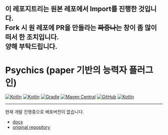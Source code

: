 이 레포지트리는 원본 레포에서 Import를 진행한 것입니다.   
Fork 시 원 레포에 PR을 만들라는 ~~짜증나는~~ 창이 좀 많이 떠서 한 조치입니다.   
양해 부탁드립니다.
--

# Psychics (paper 기반의 능력자 플러그인)

[![Kotlin](https://img.shields.io/badge/java-17-ED8B00.svg?logo=java)](https://www.azul.com/)
[![Kotlin](https://img.shields.io/badge/kotlin-1.6.10-585DEF.svg?logo=kotlin)](http://kotlinlang.org)
[![Gradle](https://img.shields.io/badge/gradle-7.2-02303A.svg?logo=gradle)](https://gradle.org)
[![Maven Central](https://img.shields.io/maven-central/v/io.github.monun/psychics)](https://search.maven.org/artifact/io.github.monun/psychics)
[![GitHub](https://img.shields.io/github/license/monun/psychics)](https://www.gnu.org/licenses/gpl-3.0.html)
[![Kotlin](https://img.shields.io/badge/youtube-각별-red.svg?logo=youtube)](https://www.youtube.com/channel/UCDrAR1OWC2MD4s0JLetN0MA)

---

현재 개발 진행중으로 배포버전이 없습니다.

* [docs](https://monun.github.io/psychics/)
* [original repository](https://github.com/monun/psychics)

